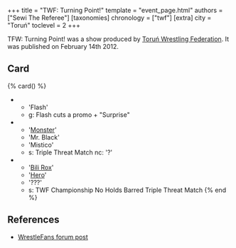 +++
title = "TWF: Turning Point!"
template = "event_page.html"
authors = ["Sewi The Referee"]
[taxonomies]
chronology = ["twf"]
[extra]
city = "Toruń"
toclevel = 2
+++

TFW: Turning Point! was a show produced by [Toruń Wrestling Federation](@/o/twf.md). It was published on February 14th 2012.

## Card

{% card() %}
- - 'Flash'
  - g: Flash cuts a promo + "Surprise"
- - '[Monster](@/w/chris-hunter.md)'
  - 'Mr. Black'
  - 'Mistico'
  - s: Triple Threat Match
    nc: '?'
- - '[Bili Rox](@/w/corin-mear.md)'
  - '[Hero](@/w/pj-blake.md)'
  - '???'
  - s: TWF Championship No Holds Barred Triple Threat Match
{% end %}

## References

* [WrestleFans forum post](https://wrestlefans.pl/forum/viewtopic.php?f=59&t=27911)
